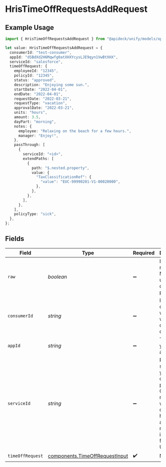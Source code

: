 # HrisTimeOffRequestsAddRequest

## Example Usage

```typescript
import { HrisTimeOffRequestsAddRequest } from "@apideck/unify/models/operations";

let value: HrisTimeOffRequestsAddRequest = {
  consumerId: "test-consumer",
  appId: "dSBdXd2H6Mqwfg0atXHXYcysLJE9qyn1VwBtXHX",
  serviceId: "salesforce",
  timeOffRequest: {
    employeeId: "12345",
    policyId: "12345",
    status: "approved",
    description: "Enjoying some sun.",
    startDate: "2022-04-01",
    endDate: "2022-04-01",
    requestDate: "2022-03-21",
    requestType: "vacation",
    approvalDate: "2022-03-21",
    units: "hours",
    amount: 3.5,
    dayPart: "morning",
    notes: {
      employee: "Relaxing on the beach for a few hours.",
      manager: "Enjoy!",
    },
    passThrough: [
      {
        serviceId: "<id>",
        extendPaths: [
          {
            path: "$.nested.property",
            value: {
              "TaxClassificationRef": {
                "value": "EUC-99990201-V1-00020000",
              },
            },
          },
        ],
      },
    ],
    policyType: "sick",
  },
};
```

## Fields

| Field                                                                                                                                         | Type                                                                                                                                          | Required                                                                                                                                      | Description                                                                                                                                   | Example                                                                                                                                       |
| --------------------------------------------------------------------------------------------------------------------------------------------- | --------------------------------------------------------------------------------------------------------------------------------------------- | --------------------------------------------------------------------------------------------------------------------------------------------- | --------------------------------------------------------------------------------------------------------------------------------------------- | --------------------------------------------------------------------------------------------------------------------------------------------- |
| `raw`                                                                                                                                         | *boolean*                                                                                                                                     | :heavy_minus_sign:                                                                                                                            | Include raw response. Mostly used for debugging purposes                                                                                      |                                                                                                                                               |
| `consumerId`                                                                                                                                  | *string*                                                                                                                                      | :heavy_minus_sign:                                                                                                                            | ID of the consumer which you want to get or push data from                                                                                    | test-consumer                                                                                                                                 |
| `appId`                                                                                                                                       | *string*                                                                                                                                      | :heavy_minus_sign:                                                                                                                            | The ID of your Unify application                                                                                                              | dSBdXd2H6Mqwfg0atXHXYcysLJE9qyn1VwBtXHX                                                                                                       |
| `serviceId`                                                                                                                                   | *string*                                                                                                                                      | :heavy_minus_sign:                                                                                                                            | Provide the service id you want to call (e.g., pipedrive). Only needed when a consumer has activated multiple integrations for a Unified API. | salesforce                                                                                                                                    |
| `timeOffRequest`                                                                                                                              | [components.TimeOffRequestInput](../../models/components/timeoffrequestinput.md)                                                              | :heavy_check_mark:                                                                                                                            | N/A                                                                                                                                           |                                                                                                                                               |
